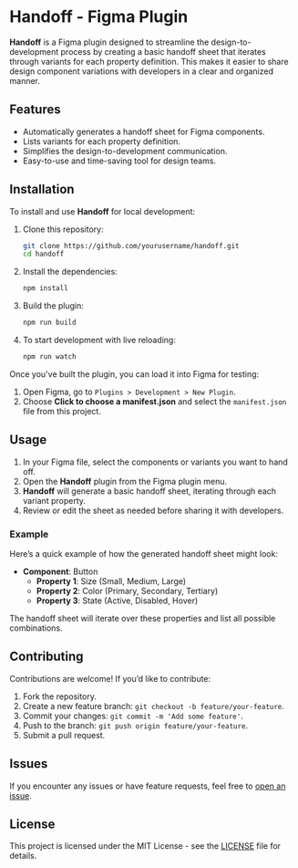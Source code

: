 # Handoff - Figma Plugin

**Handoff** is a Figma plugin designed to streamline the design-to-development process by creating a basic handoff sheet that iterates through variants for each property definition. This makes it easier to share design component variations with developers in a clear and organized manner.

## Features

- Automatically generates a handoff sheet for Figma components.
- Lists variants for each property definition.
- Simplifies the design-to-development communication.
- Easy-to-use and time-saving tool for design teams.

## Installation

To install and use **Handoff** for local development:

1. Clone this repository:

   ```bash
   git clone https://github.com/yourusername/handoff.git
   cd handoff
   ```

2. Install the dependencies:

   ```bash
   npm install
   ```

3. Build the plugin:

   ```bash
   npm run build
   ```

4. To start development with live reloading:

   ```bash
   npm run watch
   ```

Once you've built the plugin, you can load it into Figma for testing:

1. Open Figma, go to `Plugins > Development > New Plugin`.
2. Choose **Click to choose a manifest.json** and select the `manifest.json` file from this project.

## Usage

1. In your Figma file, select the components or variants you want to hand off.
2. Open the **Handoff** plugin from the Figma plugin menu.
3. **Handoff** will generate a basic handoff sheet, iterating through each variant property.
4. Review or edit the sheet as needed before sharing it with developers.

### Example

Here’s a quick example of how the generated handoff sheet might look:

- **Component**: Button
  - **Property 1**: Size (Small, Medium, Large)
  - **Property 2**: Color (Primary, Secondary, Tertiary)
  - **Property 3**: State (Active, Disabled, Hover)

The handoff sheet will iterate over these properties and list all possible combinations.

## Contributing

Contributions are welcome! If you’d like to contribute:

1. Fork the repository.
2. Create a new feature branch: `git checkout -b feature/your-feature`.
3. Commit your changes: `git commit -m 'Add some feature'`.
4. Push to the branch: `git push origin feature/your-feature`.
5. Submit a pull request.

## Issues

If you encounter any issues or have feature requests, feel free to [open an issue](https://github.com/yourusername/handoff/issues).

## License

This project is licensed under the MIT License - see the [LICENSE](LICENSE.md) file for details.
